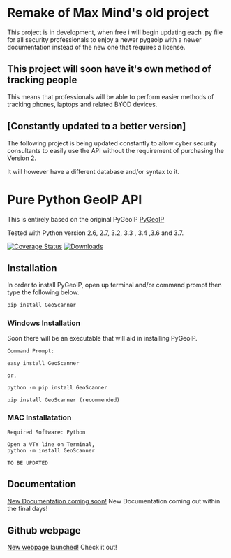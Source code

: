 
# Remake of Max Mind's old project

This project is in development, when free i will begin updating each .py file for all security professionals to enjoy a newer pygeoip with a newer documentation instead of the new one that requires a license.

## This project will soon have it's own method  of tracking people

This means that professionals will be able to perform easier methods of tracking phones, laptops and related BYOD  devices.

[Constantly updated to a better version]
------------------------------------------------------------------------------------------------------------------------------------------
The following project is being updated constantly to allow cyber security consultants to easily use the API without the requirement of purchasing the Version 2.

It will however have a different database and/or syntax to it.
# Pure Python GeoIP API

This is entirely based on the original PyGeoIP [PyGeoIP](https://github.com/appliedsec/pygeoip)

Tested with Python version 2.6, 2.7, 3.2, 3.3 , 3.4 ,3.6 and 3.7.

[![Coverage Status](https://coveralls.io/repos/appliedsec/pygeoip/badge.png)](https://github.com/pastaboy2131/GeoIP) 
[![Downloads](https://pypip.in/d/pygeoip/badge.png)](https://crate.io/packages/pygeoip)

## Installation

In order to install PyGeoIP, open up terminal and/or command prompt then type the following below.

```bash
pip install GeoScanner
```
### Windows Installation

Soon there will be an executable that will aid in installing PyGeoIP.
```
Command Prompt:

easy_install GeoScanner

or,

python -m pip install GeoScanner

pip install GeoScanner (recommended)
```

### MAC Installatation
```
Required Software: Python

Open a VTY line on Terminal,
python -m install GeoScanner

TO BE UPDATED
```
## Documentation

[New Documentation coming soon!](http://pygeoip.readthedocs.org) New Documentation coming out  within the final days!

## Github webpage
[New webpage launched!](https://pastaboy2131.github.io/GeoScanner/) Check it out!
